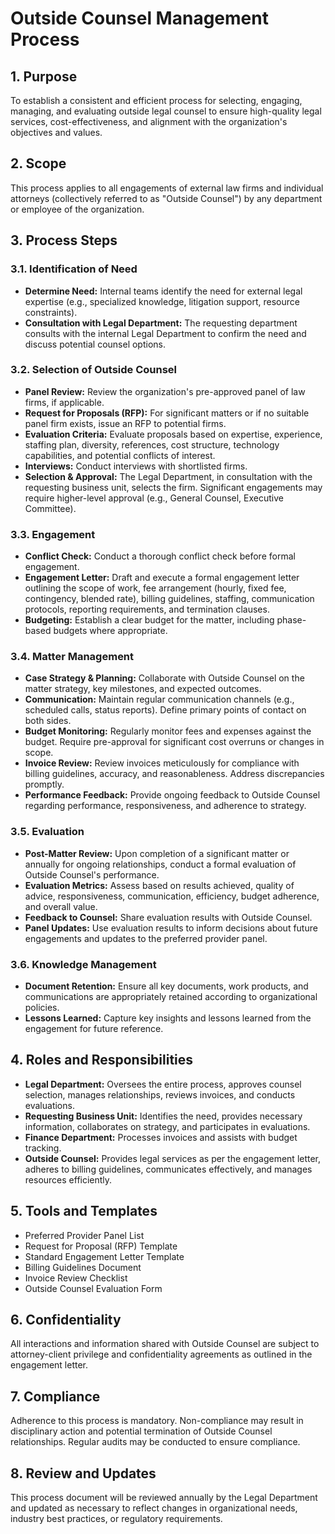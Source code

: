 # Outside Counsel Management Process

## 1. Purpose
To establish a consistent and efficient process for selecting, engaging, managing, and evaluating outside legal counsel to ensure high-quality legal services, cost-effectiveness, and alignment with the organization's objectives and values.

## 2. Scope
This process applies to all engagements of external law firms and individual attorneys (collectively referred to as "Outside Counsel") by any department or employee of the organization.

## 3. Process Steps

### 3.1. Identification of Need
- **Determine Need:** Internal teams identify the need for external legal expertise (e.g., specialized knowledge, litigation support, resource constraints).
- **Consultation with Legal Department:** The requesting department consults with the internal Legal Department to confirm the need and discuss potential counsel options.

### 3.2. Selection of Outside Counsel
- **Panel Review:** Review the organization's pre-approved panel of law firms, if applicable.
- **Request for Proposals (RFP):** For significant matters or if no suitable panel firm exists, issue an RFP to potential firms.
- **Evaluation Criteria:** Evaluate proposals based on expertise, experience, staffing plan, diversity, references, cost structure, technology capabilities, and potential conflicts of interest.
- **Interviews:** Conduct interviews with shortlisted firms.
- **Selection & Approval:** The Legal Department, in consultation with the requesting business unit, selects the firm. Significant engagements may require higher-level approval (e.g., General Counsel, Executive Committee).

### 3.3. Engagement
- **Conflict Check:** Conduct a thorough conflict check before formal engagement.
- **Engagement Letter:** Draft and execute a formal engagement letter outlining the scope of work, fee arrangement (hourly, fixed fee, contingency, blended rate), billing guidelines, staffing, communication protocols, reporting requirements, and termination clauses.
- **Budgeting:** Establish a clear budget for the matter, including phase-based budgets where appropriate.

### 3.4. Matter Management
- **Case Strategy & Planning:** Collaborate with Outside Counsel on the matter strategy, key milestones, and expected outcomes.
- **Communication:** Maintain regular communication channels (e.g., scheduled calls, status reports). Define primary points of contact on both sides.
- **Budget Monitoring:** Regularly monitor fees and expenses against the budget. Require pre-approval for significant cost overruns or changes in scope.
- **Invoice Review:** Review invoices meticulously for compliance with billing guidelines, accuracy, and reasonableness. Address discrepancies promptly.
- **Performance Feedback:** Provide ongoing feedback to Outside Counsel regarding performance, responsiveness, and adherence to strategy.

### 3.5. Evaluation
- **Post-Matter Review:** Upon completion of a significant matter or annually for ongoing relationships, conduct a formal evaluation of Outside Counsel's performance.
- **Evaluation Metrics:** Assess based on results achieved, quality of advice, responsiveness, communication, efficiency, budget adherence, and overall value.
- **Feedback to Counsel:** Share evaluation results with Outside Counsel.
- **Panel Updates:** Use evaluation results to inform decisions about future engagements and updates to the preferred provider panel.

### 3.6. Knowledge Management
- **Document Retention:** Ensure all key documents, work products, and communications are appropriately retained according to organizational policies.
- **Lessons Learned:** Capture key insights and lessons learned from the engagement for future reference.

## 4. Roles and Responsibilities
- **Legal Department:** Oversees the entire process, approves counsel selection, manages relationships, reviews invoices, and conducts evaluations.
- **Requesting Business Unit:** Identifies the need, provides necessary information, collaborates on strategy, and participates in evaluations.
- **Finance Department:** Processes invoices and assists with budget tracking.
- **Outside Counsel:** Provides legal services as per the engagement letter, adheres to billing guidelines, communicates effectively, and manages resources efficiently.

## 5. Tools and Templates
- Preferred Provider Panel List
- Request for Proposal (RFP) Template
- Standard Engagement Letter Template
- Billing Guidelines Document
- Invoice Review Checklist
- Outside Counsel Evaluation Form

## 6. Confidentiality
All interactions and information shared with Outside Counsel are subject to attorney-client privilege and confidentiality agreements as outlined in the engagement letter.

## 7. Compliance
Adherence to this process is mandatory. Non-compliance may result in disciplinary action and potential termination of Outside Counsel relationships. Regular audits may be conducted to ensure compliance.

## 8. Review and Updates
This process document will be reviewed annually by the Legal Department and updated as necessary to reflect changes in organizational needs, industry best practices, or regulatory requirements. 